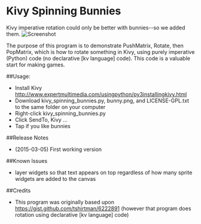 # Kivy Spinning Bunnies
Kivy imperative rotation could only be better with bunnies--so we added them.
![Screenshot](https://github.com/expertmm/kivy_spinning_bunnies/blob/master/screenshot01.png)

The purpose of this program is to demonstrate PushMatrix, Rotate, then PopMatrix, which is how to rotate something in Kivy, using purely imperative (Python) code (no declarative [kv language] code).
This code is a valuable start for making games.

##Usage:
* Install Kivy http://www.expertmultimedia.com/usingpython/py3installingkivy.html
* Download kivy_spinning_bunnies.py, bunny.png, and LICENSE-GPL.txt to the same folder on your computer
* Right-click kivy_spinning_bunnies.py
* Click SendTo, Kivy ...
* Tap if you like bunnies

##Release Notes
* (2015-03-05) First working version

##Known Issues
* layer widgets so that text appears on top regardless of how many sprite widgets are added to the canvas

##Credits
* This program was originally based upon https://gist.github.com/tshirtman/6222891 (however that program does rotation using declarative [kv language] code)
